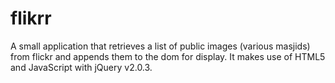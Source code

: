 # flikrr
A small application that retrieves a list of public images (various masjids) from flickr and appends them to the dom for display. It makes use of HTML5 and JavaScript with jQuery v2.0.3.
